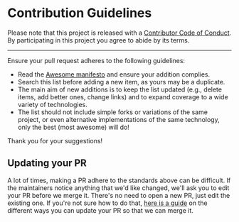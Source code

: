 # Contribution Guidelines

Please note that this project is released with a
[Contributor Code of Conduct](code-of-conduct.md). By participating in this
project you agree to abide by its terms.

---

Ensure your pull request adheres to the following guidelines:

- Read the [Awesome manifesto](https://github.com/sindresorhus/awesome/blob/master/awesome.md) and ensure your addition complies.
- Search this list before adding a new item, as yours may be a duplicate. 
- The main aim of new additions is to keep the list updated (e.g., delete items, add better ones, change links) and to expand coverage to a wide variety of technologies.
- The list should not include simple forks or variations of the same project, or even alternative implementations of the same technology, only the best (most awesome) will do!

Thank you for your suggestions!


## Updating your PR

A lot of times, making a PR adhere to the standards above can be difficult.
If the maintainers notice anything that we'd like changed, we'll ask you to
edit your PR before we merge it. There's no need to open a new PR, just edit
the existing one. If you're not sure how to do that,
[here is a guide](https://github.com/RichardLitt/knowledge/blob/master/github/amending-a-commit-guide.md)
on the different ways you can update your PR so that we can merge it.

